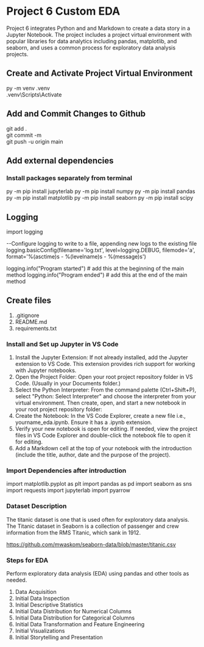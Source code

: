 # Project 6 Custom EDA

Project 6 integrates Python and and Markdown to create a data story in a Jupyter Notebook. The project includes a project virtual environment with popular libraries for data analytics including pandas, matplotlib, and seaborn, and uses a common process for exploratory data analysis projects.

## Create and Activate Project Virtual Environment

py -m venv .venv  
.venv\Scripts\Activate

## Add and Commit Changes to Github

git add .  
git commit -m  
git push -u origin main

## Add external dependencies

### Install packages separately from terminal

py -m pip install jupyterlab
py -m pip install numpy
py -m pip install pandas
py -m pip install matplotlib
py -m pip install seaborn
py -m pip install scipy

## Logging

import logging

--Configure logging to write to a file, appending new logs to the existing file
logging.basicConfig(filename='log.txt', level=logging.DEBUG, filemode='a', format='%(asctime)s - %(levelname)s - %(message)s')

logging.info("Program started") # add this at the beginning of the main method
logging.info("Program ended") # add this at the end of the main method

## Create files

1.  .gitignore
2.  README.md
3.  requirements.txt

### Install and Set up Jupyter in VS Code

1.  Install the Jupyter Extension: If not already installed, add the Jupyter extension to VS Code. This extension provides rich support for working with Jupyter notebooks.
2.  Open the Project Folder: Open your root project repository folder in VS Code. (Usually in your Documents folder.)
3.  Select the Python Interpreter: From the command palette (Ctrl+Shift+P), select "Python: Select Interpreter" and choose the interpreter from your virtual environment.
    Then create, open, and start a new notebook in your root project repository folder:
4.  Create the Notebook: In the VS Code Explorer, create a new file i.e., yourname_eda.ipynb. Ensure it has a .ipynb extension.
5.  Verify your new notebook is open for editing. If needed, view the project files in VS Code Explorer and double-click the notebook file to open it for editing.
6.  Add a Markdown cell at the top of your notebook with the introduction (include the title, author, date and the purpose of the project).

### Import Dependencies after introduction

import matplotlib.pyplot as plt
import pandas as pd
import seaborn as sns
import requests
import jupyterlab
import pyarrow

### Dataset Description

The titanic dataset is one that is used often for exploratory data analysis. The Titanic dataset in Seaborn is a collection of passenger and crew information from the RMS Titanic, which sank in 1912.

https://github.com/mwaskom/seaborn-data/blob/master/titanic.csv

### Steps for EDA

Perform exploratory data analysis (EDA) using pandas and other tools as needed.

1.  Data Acquisition
2.  Initial Data Inspection
3.  Initial Descriptive Statistics
4.  Initial Data Distribution for Numerical Columns
5.  Initial Data Distribution for Categorical Columns
6.  Initial Data Transformation and Feature Engineering
7.  Initial Visualizations
8.  Initial Storytelling and Presentation
